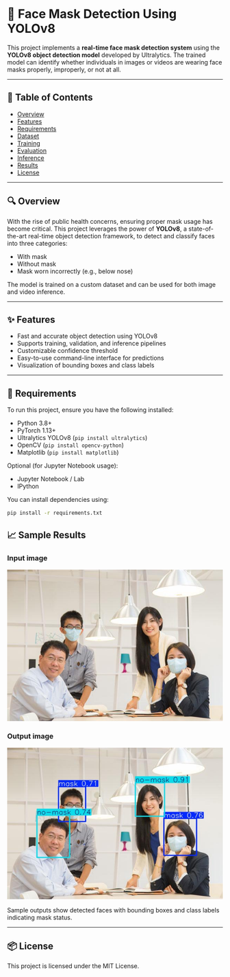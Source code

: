 # 🎯 Face Mask Detection Using YOLOv8

This project implements a **real-time face mask detection system** using the **YOLOv8 object detection model** developed by Ultralytics. The trained model can identify whether individuals in images or videos are wearing face masks properly, improperly, or not at all.

---

## 📌 Table of Contents

- [Overview](#overview)
- [Features](#features)
- [Requirements](#requirements)
- [Dataset](#dataset)
- [Training](#training)
- [Evaluation](#evaluation)
- [Inference](#inference)
- [Results](#results)
- [License](#license)

---

## 🔍 Overview

With the rise of public health concerns, ensuring proper mask usage has become critical. This project leverages the power of **YOLOv8**, a state-of-the-art real-time object detection framework, to detect and classify faces into three categories:

- With mask
- Without mask
- Mask worn incorrectly (e.g., below nose)

The model is trained on a custom dataset and can be used for both image and video inference.

---

## ✨ Features

- Fast and accurate object detection using YOLOv8
- Supports training, validation, and inference pipelines
- Customizable confidence threshold
- Easy-to-use command-line interface for predictions
- Visualization of bounding boxes and class labels

---

## 🧰 Requirements

To run this project, ensure you have the following installed:

- Python 3.8+
- PyTorch 1.13+
- Ultralytics YOLOv8 (`pip install ultralytics`)
- OpenCV (`pip install opencv-python`)
- Matplotlib (`pip install matplotlib`)

Optional (for Jupyter Notebook usage):

- Jupyter Notebook / Lab
- IPython

You can install dependencies using:

```bash
pip install -r requirements.txt
```

## 📈 Sample Results

### Input image

![Input image](test_image2.jpg)

### Output image

![Output image](output_image.jpg)

Sample outputs show detected faces with bounding boxes and class labels indicating mask status.

---

## 📦 License

This project is licensed under the MIT License.

